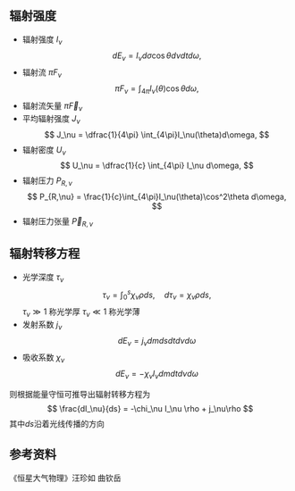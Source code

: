 ## 辐射强度
- 辐射强度 $I_\nu$
$$
	dE_\nu = I_\nu d\sigma \cos{\theta} d\nu dt d\omega,
$$
- 辐射流 $\pi F_\nu$
$$
	\pi F_\nu = \int_{4\pi} I_\nu(\theta) \cos{\theta} d\omega,
$$
- 辐射流矢量 $\pi \vec F_\nu$
- 平均辐射强度 $J_\nu$
$$
	J_\nu = \dfrac{1}{4\pi} \int_{4\pi}I_\nu(\theta)d\omega,
$$
- 辐射密度 $U_\nu$
$$
	U_\nu = \dfrac{1}{c} \int_{4\pi} I_\nu d\omega,
$$
- 辐射压力 $P_{R,\nu}$
$$
	P_{R,\nu} = \frac{1}{c}\int_{4\pi}I_\nu(\theta)\cos^2\theta d\omega,
$$
- 辐射压力张量 $\vec P_{R,\nu}$

## 辐射转移方程
- 光学深度 $\tau_\nu$
$$
\tau_\nu = \int_0^s \chi_\nu\rho ds,\quad d\tau_\nu = \chi_\nu \rho ds,
$$
	$\tau_\nu \gg 1$ 称光学厚
	$\tau_\nu \ll 1$ 称光学薄
- 发射系数 $j_\nu$
$$
dE_\nu = j_\nu dm ds dt d\nu d\omega
$$
- 吸收系数 $\chi_\nu$
$$
dE_\nu = -\chi_\nu I_\nu dm dt d\nu d\omega
$$

则根据能量守恒可推导出辐射转移方程为
$$
\frac{dI_\nu}{ds} = -\chi_\nu I_\nu \rho + j_\nu\rho
$$
其中$ds$沿着光线传播的方向

## 参考资料
《恒星大气物理》汪珍如 曲钦岳